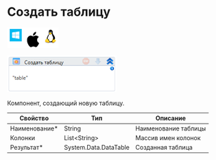 # Создать таблицу

![](<../../../../.gitbook/assets/image (100) (1) (10) (37).png>)

![](<../../../../.gitbook/assets/image (380).png>)

Компонент, создающий новую таблицу.

| Свойство       | Тип                   | Описание             |
| -------------- | --------------------- | -------------------- |
| Наименование\* | String                | Наименование таблицы |
| Колонки        | List\<String>         | Массив имен колонок  |
| Результат\*    | System.Data.DataTable | Созданная таблица    |
